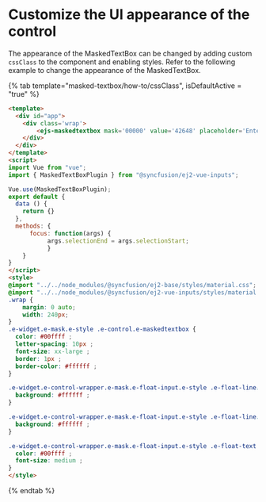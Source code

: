 # Customize the UI appearance of the control

The appearance of the MaskedTextBox can be changed by adding custom `cssClass` to the component and enabling styles.
Refer to the following example to change the appearance of the MaskedTextBox.

{% tab template="masked-textbox/how-to/cssClass", isDefaultActive = "true" %}

```html
<template>
  <div id="app">
    <div class='wrap'>
        <ejs-maskedtextbox mask='00000' value='42648' placeholder='Enter User ID' cssClass='e-style' floatLabelType='Always' :focus='focus'></ejs-maskedtextbox>
    </div>
  </div>
</template>
<script>
import Vue from "vue";
import { MaskedTextBoxPlugin } from "@syncfusion/ej2-vue-inputs";

Vue.use(MaskedTextBoxPlugin);
export default {
  data () {
    return {}
  },
  methods: {
      focus: function(args) {
           args.selectionEnd = args.selectionStart;
           }
    }
}
</script>
<style>
@import "../../node_modules/@syncfusion/ej2-base/styles/material.css";
@import "../../node_modules/@syncfusion/ej2-vue-inputs/styles/material.css";
.wrap {
    margin: 0 auto;
    width: 240px;
}
.e-widget.e-mask.e-style .e-control.e-maskedtextbox {
  color: #00ffff ;
  letter-spacing: 10px ;
  font-size: xx-large ;
  border: 1px ;
  border-color: #ffffff ;
}

.e-widget.e-control-wrapper.e-mask.e-float-input.e-style .e-float-line::before {
  background: #ffffff ;
}

.e-widget.e-control-wrapper.e-mask.e-float-input.e-style .e-float-line::after {
  background: #ffffff ;
}

.e-widget.e-control-wrapper.e-mask.e-float-input.e-style .e-float-text.e-label-top {
  color: #00ffff ;
  font-size: medium ;
}
</style>
```

{% endtab %}